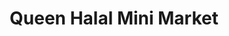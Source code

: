 ---
title: "Queen Halal Mini Market"
url: /belleville/queen-halal-mini-market/
shop: convenience
---